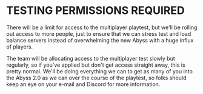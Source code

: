# TESTING PERMISSIONS REQUIRED

There will be a limit for access to the multiplayer playtest, but we'll be rolling out access to more people, just to ensure that we can stress test and load balance servers instead of overwhelming the new Abyss with a huge influx of players.

The team will be allocating access to the multiplayer test slowly but regularly, so if you've applied but don't get access straight away, this is pretty normal. We'll be doing everything we can to get as many of you into the Abyss 2.0 as we can over the course of the playtest, so folks should keep an eye on your e-mail and Discord for more information.

